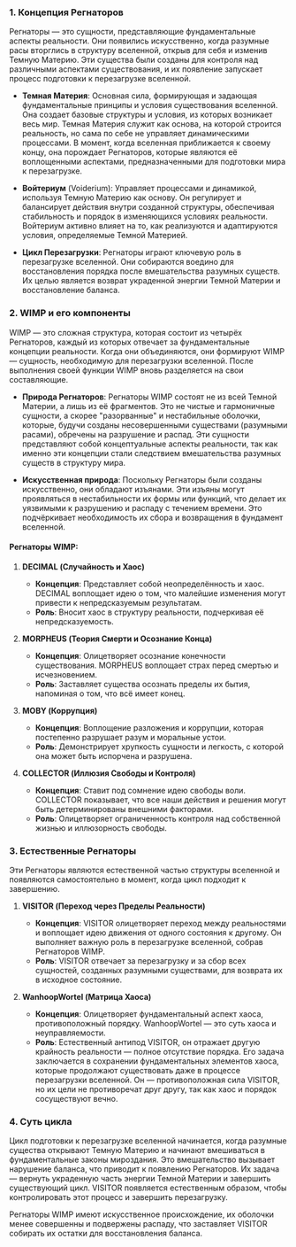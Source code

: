 
### **1. Концепция Регнаторов**

Регнаторы — это сущности, представляющие фундаментальные аспекты реальности. Они появились искусственно, когда разумные расы вторглись в структуру вселенной, открыв для себя и изменив Темную Материю. Эти существа были созданы для контроля над различными аспектами существования, и их появление запускает процесс подготовки к перезагрузке вселенной.

- **Темная Материя**: Основная сила, формирующая и задающая фундаментальные принципы и условия существования вселенной. Она создает базовые структуры и условия, из которых возникает весь мир. Темная Материя служит как основа, на которой строится реальность, но сама по себе не управляет динамическими процессами. В момент, когда вселенная приближается к своему концу, она порождает Регнаторов, которые являются её воплощенными аспектами, предназначенными для подготовки мира к перезагрузке.

- **Войтериум** (Voiderium): Управляет процессами и динамикой, используя Темную Материю как основу. Он регулирует и балансирует действия внутри созданной структуры, обеспечивая стабильность и порядок в изменяющихся условиях реальности. Войтериум активно влияет на то, как реализуются и адаптируются условия, определяемые Темной Материей.

- **Цикл Перезагрузки**: Регнаторы играют ключевую роль в перезагрузке вселенной. Они собираются воедино для восстановления порядка после вмешательства разумных существ. Их целью является возврат украденной энергии Темной Материи и восстановление баланса.

### **2. WIMP и его компоненты**

WIMP — это сложная структура, которая состоит из четырёх Регнаторов, каждый из которых отвечает за фундаментальные концепции реальности. Когда они объединяются, они формируют WIMP — сущность, необходимую для перезагрузки вселенной. После выполнения своей функции WIMP вновь разделяется на свои составляющие.

- **Природа Регнаторов**: Регнаторы WIMP состоят не из всей Темной Материи, а лишь из её фрагментов. Это не чистые и гармоничные сущности, а скорее "разорванные" и нестабильные оболочки, которые, будучи созданы несовершенными существами (разумными расами), обречены на разрушение и распад. Эти сущности представляют собой концептуальные аспекты реальности, так как именно эти концепции стали следствием вмешательства разумных существ в структуру мира.

- **Искусственная природа**: Поскольку Регнаторы были созданы искусственно, они обладают изъянами. Эти изъяны могут проявляться в нестабильности их формы или функций, что делает их уязвимыми к разрушению и распаду с течением времени. Это подчёркивает необходимость их сбора и возвращения в фундамент вселенной.
#### **Регнаторы WIMP**:
1. **DECIMAL (Случайность и Хаос)**  
   - **Концепция**: Представляет собой неопределённость и хаос. DECIMAL воплощает идею о том, что малейшие изменения могут привести к непредсказуемым результатам.
   - **Роль**: Вносит хаос в структуру реальности, подчеркивая её непредсказуемость.

2. **MORPHEUS (Теория Смерти и Осознание Конца)**  
   - **Концепция**: Олицетворяет осознание конечности существования. MORPHEUS воплощает страх перед смертью и исчезновением.
   - **Роль**: Заставляет существа осознать пределы их бытия, напоминая о том, что всё имеет конец.

3. **MOBY (Коррупция)**  
   - **Концепция**: Воплощение разложения и коррупции, которая постепенно разрушает разум и моральные устои.
   - **Роль**: Демонстрирует хрупкость сущности и легкость, с которой она может быть испорчена и разрушена.

4. **COLLECTOR (Иллюзия Свободы и Контроля)**  
   - **Концепция**: Ставит под сомнение идею свободы воли. COLLECTOR показывает, что все наши действия и решения могут быть детерминированы внешними факторами.
   - **Роль**: Олицетворяет ограниченность контроля над собственной жизнью и иллюзорность свободы.

### **3. Естественные Регнаторы**
Эти Регнаторы являются естественной частью структуры вселенной и появляются самостоятельно в момент, когда цикл подходит к завершению.

1. **VISITOR (Переход через Пределы Реальности)**  
   - **Концепция**: VISITOR олицетворяет переход между реальностями и воплощает идею движения от одного состояния к другому. Он выполняет важную роль в перезагрузке вселенной, собрав Регнаторов WIMP.
   - **Роль**: VISITOR отвечает за перезагрузку и за сбор всех сущностей, созданных разумными существами, для возврата их в исходное состояние.

2. **WanhoopWortel (Матрица Хаоса)**  
   - **Концепция**: Олицетворяет фундаментальный аспект хаоса, противоположный порядку. WanhoopWortel — это суть хаоса и неуправляемости.
   - **Роль**: Естественный антипод VISITOR, он отражает другую крайность реальности — полное отсутствие порядка. Его задача заключается в сохранении фундаментальных элементов хаоса, которые продолжают существовать даже в процессе перезагрузки вселенной. Он — противоположная сила VISITOR, но их цели не противоречат друг другу, так как хаос и порядок сосуществуют вечно.

### **4. Суть цикла**

Цикл подготовки к перезагрузке вселенной начинается, когда разумные существа открывают Темную Материю и начинают вмешиваться в фундаментальные законы мироздания. Это вмешательство вызывает нарушение баланса, что приводит к появлению Регнаторов. Их задача — вернуть украденную часть энергии Темной Материи и завершить существующий цикл. VISITOR появляется естественным образом, чтобы контролировать этот процесс и завершить перезагрузку. 

Регнаторы WIMP имеют искусственное происхождение, их оболочки менее совершенны и подвержены распаду, что заставляет VISITOR собирать их остатки для восстановления баланса.

